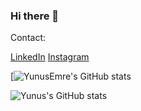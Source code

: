 ### Hi there 👋

Contact:

[LinkedIn](https://www.linkedin.com/in/yunusemrekayaoglu/)
[Instagram](https://www.instagram.com/yunusemrekayaoglu02/)

[![YunusEmre's GitHub stats](https://github-readme-stats.vercel.app/api?username=yunusemrekayaoglu&show_icons=true&theme=transparent)

![Yunus's GitHub stats](https://github-readme-stats.vercel.app/api?username=yunusemrekayaoglu&show_icons=true&theme=radical)




<!--
**yunusemrekayaoglu/yunusemrekayaoglu** is a ✨ _special_ ✨ repository because its `README.md` (this file) appears on your GitHub profile.

Here are some ideas to get you started:

- 🔭 I’m currently working on ...
- 🌱 I’m currently learning ...
- 👯 I’m looking to collaborate on ...
- 🤔 I’m looking for help with ...
- 💬 Ask me about ...
- 📫 How to reach me: ...
- 😄 Pronouns: ...
- ⚡ Fun fact: ...
-->
